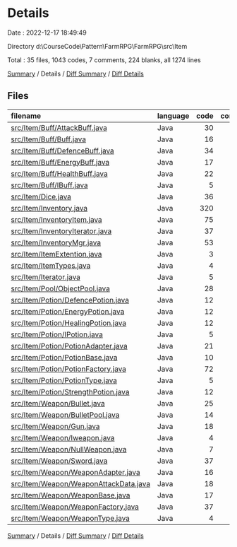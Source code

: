 # Details

Date : 2022-12-17 18:49:49

Directory d:\\CourseCode\\Pattern\\FarmRPG\\FarmRPG\\src\\Item

Total : 35 files,  1043 codes, 7 comments, 224 blanks, all 1274 lines

[Summary](results.md) / Details / [Diff Summary](diff.md) / [Diff Details](diff-details.md)

## Files
| filename | language | code | comment | blank | total |
| :--- | :--- | ---: | ---: | ---: | ---: |
| [src/Item/Buff/AttackBuff.java](/src/Item/Buff/AttackBuff.java) | Java | 30 | 0 | 8 | 38 |
| [src/Item/Buff/Buff.java](/src/Item/Buff/Buff.java) | Java | 16 | 0 | 5 | 21 |
| [src/Item/Buff/DefenceBuff.java](/src/Item/Buff/DefenceBuff.java) | Java | 34 | 0 | 5 | 39 |
| [src/Item/Buff/EnergyBuff.java](/src/Item/Buff/EnergyBuff.java) | Java | 17 | 0 | 5 | 22 |
| [src/Item/Buff/HealthBuff.java](/src/Item/Buff/HealthBuff.java) | Java | 22 | 0 | 6 | 28 |
| [src/Item/Buff/IBuff.java](/src/Item/Buff/IBuff.java) | Java | 5 | 0 | 1 | 6 |
| [src/Item/Dice.java](/src/Item/Dice.java) | Java | 36 | 0 | 7 | 43 |
| [src/Item/Inventory.java](/src/Item/Inventory.java) | Java | 320 | 2 | 53 | 375 |
| [src/Item/InventoryItem.java](/src/Item/InventoryItem.java) | Java | 75 | 1 | 19 | 95 |
| [src/Item/InventoryIterator.java](/src/Item/InventoryIterator.java) | Java | 37 | 0 | 6 | 43 |
| [src/Item/InventoryMgr.java](/src/Item/InventoryMgr.java) | Java | 53 | 2 | 13 | 68 |
| [src/Item/ItemExtention.java](/src/Item/ItemExtention.java) | Java | 3 | 0 | 3 | 6 |
| [src/Item/ItemTypes.java](/src/Item/ItemTypes.java) | Java | 4 | 0 | 1 | 5 |
| [src/Item/Iterator.java](/src/Item/Iterator.java) | Java | 5 | 0 | 2 | 7 |
| [src/Item/Pool/ObjectPool.java](/src/Item/Pool/ObjectPool.java) | Java | 28 | 0 | 7 | 35 |
| [src/Item/Potion/DefencePotion.java](/src/Item/Potion/DefencePotion.java) | Java | 12 | 0 | 6 | 18 |
| [src/Item/Potion/EnergyPotion.java](/src/Item/Potion/EnergyPotion.java) | Java | 12 | 0 | 4 | 16 |
| [src/Item/Potion/HealingPotion.java](/src/Item/Potion/HealingPotion.java) | Java | 12 | 0 | 3 | 15 |
| [src/Item/Potion/IPotion.java](/src/Item/Potion/IPotion.java) | Java | 5 | 0 | 2 | 7 |
| [src/Item/Potion/PotionAdapter.java](/src/Item/Potion/PotionAdapter.java) | Java | 21 | 0 | 7 | 28 |
| [src/Item/Potion/PotionBase.java](/src/Item/Potion/PotionBase.java) | Java | 10 | 0 | 2 | 12 |
| [src/Item/Potion/PotionFactory.java](/src/Item/Potion/PotionFactory.java) | Java | 72 | 0 | 10 | 82 |
| [src/Item/Potion/PotionType.java](/src/Item/Potion/PotionType.java) | Java | 5 | 1 | 2 | 8 |
| [src/Item/Potion/StrengthPotion.java](/src/Item/Potion/StrengthPotion.java) | Java | 12 | 0 | 3 | 15 |
| [src/Item/Weapon/Bullet.java](/src/Item/Weapon/Bullet.java) | Java | 25 | 0 | 3 | 28 |
| [src/Item/Weapon/BulletPool.java](/src/Item/Weapon/BulletPool.java) | Java | 14 | 1 | 5 | 20 |
| [src/Item/Weapon/Gun.java](/src/Item/Weapon/Gun.java) | Java | 18 | 0 | 4 | 22 |
| [src/Item/Weapon/Iweapon.java](/src/Item/Weapon/Iweapon.java) | Java | 4 | 0 | 1 | 5 |
| [src/Item/Weapon/NullWeapon.java](/src/Item/Weapon/NullWeapon.java) | Java | 7 | 0 | 2 | 9 |
| [src/Item/Weapon/Sword.java](/src/Item/Weapon/Sword.java) | Java | 37 | 0 | 7 | 44 |
| [src/Item/Weapon/WeaponAdapter.java](/src/Item/Weapon/WeaponAdapter.java) | Java | 16 | 0 | 5 | 21 |
| [src/Item/Weapon/WeaponAttackData.java](/src/Item/Weapon/WeaponAttackData.java) | Java | 18 | 0 | 4 | 22 |
| [src/Item/Weapon/WeaponBase.java](/src/Item/Weapon/WeaponBase.java) | Java | 17 | 0 | 4 | 21 |
| [src/Item/Weapon/WeaponFactory.java](/src/Item/Weapon/WeaponFactory.java) | Java | 37 | 0 | 7 | 44 |
| [src/Item/Weapon/WeaponType.java](/src/Item/Weapon/WeaponType.java) | Java | 4 | 0 | 2 | 6 |

[Summary](results.md) / Details / [Diff Summary](diff.md) / [Diff Details](diff-details.md)